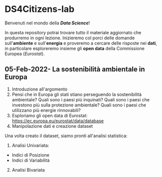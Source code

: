# DS4Citizens-lab
Benvenuti nel mondo della **_Data Science_**! 

In questa repository potrai trovare tutto il materiale aggiornato che produrremo in ogni lezione.
Inizieremo col porci delle domande sull'**ambiente** e sull'**energia** e proveremo a cercare delle risposte nei **dati**, in particolare esploreremo insieme gli **open data** della Commissione Europea (_Eurostat_).

## 05-Feb-2022- La sostenibilità ambientale in Europa

1. Introduzione all'argomento
2. Pensi che in Europa gli stati stiano perseguendo la sostenibilità ambientale? Quali sono i paesi più inquinati? Quali sono i paesi che investono più sulla protezione ambientale? Quali sono i paesi che utilizzano più energie rinnovabili?
3. Esploriamo gli open data di Eurostat: https://ec.europa.eu/eurostat/data/database
4. Manipolazione dati e creazione dataset

Una volta creato il dataset, siamo pronti all'analisi statistica:

1. Analisi Univariata: 
- Indici di Posizione
- Indici di Variabilità

2. Analisi Bivariata 
